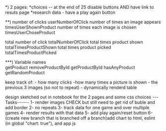 *) 
2 pages:
 *choices -- at the end of 25 disable buttons AND have link to resuts page
 *research data - have a play again button

 **) 
 number of clicks userNumberOfClick
 number of times an image appears timesUserShownProduct
 number of times each image is chosen timesUserChoseProduct

 total number of click totalNumberOfClick
 total times product shown totalTimesProductShown
 total times product picked totalTimesProductPicked
 
 ***) Variable names  
  getProduct
  removeProductById
  getProductById
  hasAnyProduct
  getRandomProduct

  keep track of:
    - how many clicks
    -how many times a picture is shown 
    - the previous 3 images (so not to repeat)
    - dynamically renderd table 

design sketched out in notebook for the 2 pages and some css choices 
---Tasks------
1- render images CHECK but still need to get rid of buble and add border
2- no repeats
3- track data for one game and over multiple games 
4- render results with that data
5- add play again/reset button 
6- (create new branch that is branched off a branch)add chart to html, eslint (in global "chart: true"), and app js